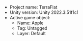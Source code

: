 <!-- UNITY CODE ASSIST INSTRUCTIONS START -->
- Project name: TerraFlat
- Unity version: Unity 2022.3.51f1c1
- Active game object:
  - Name: Apple
  - Tag: Untagged
  - Layer: Default
<!-- UNITY CODE ASSIST INSTRUCTIONS END -->